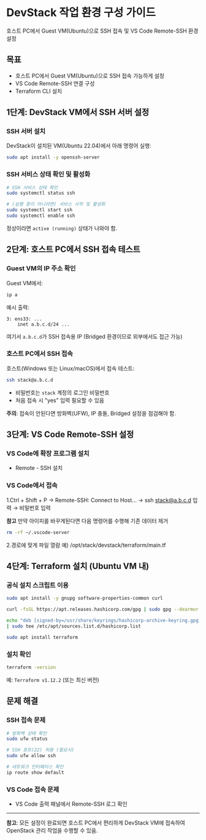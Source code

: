 # DevStack 작업 환경 구성 가이드

호스트 PC에서 Guest VM(Ubuntu)으로 SSH 접속 및 VS Code Remote-SSH 환경 설정

## 목표

- 호스트 PC에서 Guest VM(Ubuntu)으로 SSH 접속 가능하게 설정
- VS Code Remote-SSH 연결 구성
- Terraform CLI 설치

## 1단계: DevStack VM에서 SSH 서버 설정

### SSH 서버 설치

DevStack이 설치된 VM(Ubuntu 22.04)에서 아래 명령어 실행:

```bash
sudo apt install -y openssh-server
```

### SSH 서비스 상태 확인 및 활성화

```bash
# SSH 서비스 상태 확인
sudo systemctl status ssh

# (실행 중이 아니라면) 서비스 시작 및 활성화
sudo systemctl start ssh
sudo systemctl enable ssh
```

정상이라면 `active (running)` 상태가 나와야 함.

## 2단계: 호스트 PC에서 SSH 접속 테스트

### Guest VM의 IP 주소 확인

Guest VM에서:

```bash
ip a
```

예시 출력:
```
3: ens33: ...
    inet a.b.c.d/24 ...
```

여기서 `a.b.c.d`가 SSH 접속용 IP (Bridged 환경이므로 외부에서도 접근 가능)

### 호스트 PC에서 SSH 접속

호스트(Windows 또는 Linux/macOS)에서 접속 테스트:

```bash
ssh stack@a.b.c.d
```

- 비밀번호는 `stack` 계정의 로그인 비밀번호
- 처음 접속 시 "yes" 입력 필요할 수 있음

**주의**: 접속이 안된다면 방화벽(UFW), IP 충돌, Bridged 설정을 점검해야 함.

## 3단계: VS Code Remote-SSH 설정

### VS Code에 확장 프로그램 설치

- Remote - SSH 설치

### VS Code에서 접속

1.Ctrl + Shift + P → Remote-SSH: Connect to Host...
→ ssh stack@a.b.c.d 입력 → 비밀번호 입력

**참고** 만약 아이피를 바꾸게된다면 다음 명령어를 수행해 기존 데이터 제거
```bash
rm -rf ~/.vscode-server
```

2.경로에 맞게 파일 열람 예) /opt/stack/devstack/terraform/main.tf

## 4단계: Terraform 설치 (Ubuntu VM 내)

### 공식 설치 스크립트 이용

```bash
sudo apt install -y gnupg software-properties-common curl

curl -fsSL https://apt.releases.hashicorp.com/gpg | sudo gpg --dearmor -o /usr/share/keyrings/hashicorp-archive-keyring.gpg

echo "deb [signed-by=/usr/share/keyrings/hashicorp-archive-keyring.gpg] https://apt.releases.hashicorp.com $(lsb_release -cs) main" \
| sudo tee /etc/apt/sources.list.d/hashicorp.list

sudo apt install terraform
```

### 설치 확인

```bash
terraform -version
```

예: `Terraform v1.12.2` (또는 최신 버전)

## 문제 해결

### SSH 접속 문제

```bash
# 방화벽 상태 확인
sudo ufw status

# SSH 포트(22) 허용 (필요시)
sudo ufw allow ssh

# 네트워크 인터페이스 확인
ip route show default
```

### VS Code 접속 문제

- VS Code 출력 패널에서 Remote-SSH 로그 확인

---

**참고**: 모든 설정이 완료되면 호스트 PC에서 편리하게 DevStack VM에 접속하여 OpenStack 관리 작업을 수행할 수 있음.
